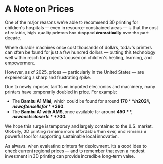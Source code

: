 
# A Note on Prices

One of the major reasons we're able to recommend 3D printing for children's hospitals — even in resource-constrained areas — is that the cost of reliable, high-quality printers has dropped **dramatically** over the past decade.

Where durable machines once cost thousands of dollars, today's printers can often be found for just a few hundred dollars — putting this technology well within reach for projects focused on children's healing, learning, and empowerment.

However, as of 2025, prices — particularly in the United States — are experiencing a sharp and frustrating spike.  

Due to newly imposed tariffs on imported electronics and machinery, many printers have temporarily doubled in price. For example:

- The **Bambu A1 Mini**, which could be found for around **$170** in 2024, now often sells for **$360**.
- The **Bambu A1 with AMS**, once available for around **$450**, now costs closer to **$700**.

We hope this surge is temporary and largely contained to the U.S. market. Globally, 3D printing remains more affordable than ever, and remains a powerful tool for supporting sustainable local innovation.

As always, when evaluating printers for deployment, it’s a good idea to check current regional prices — and to remember that even a modest investment in 3D printing can provide incredible long-term value.


